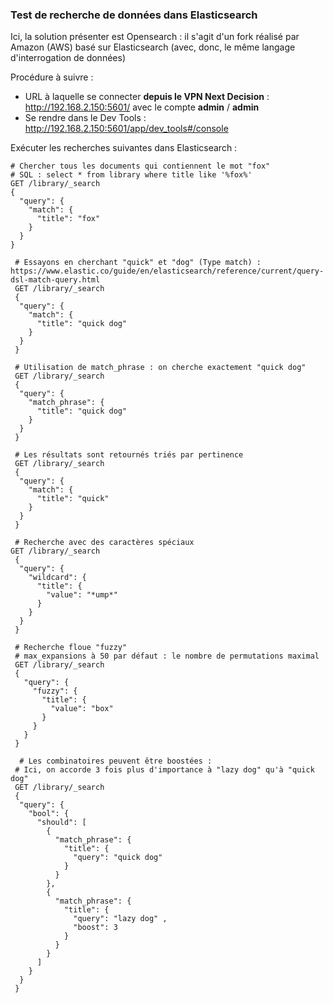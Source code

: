 ### Test de recherche de données dans Elasticsearch

Ici, la solution présenter est Opensearch : il s'agit d'un fork réalisé par Amazon (AWS) basé sur Elasticsearch (avec, donc, le même langage d'interrogation de données)

Procédure à suivre : 
- URL à laquelle se connecter **depuis le VPN Next Decision** : http://192.168.2.150:5601/ avec le compte **admin** / **admin**
- Se rendre dans le Dev Tools : http://192.168.2.150:5601/app/dev_tools#/console

Exécuter les recherches suivantes dans Elasticsearch : 

```
# Chercher tous les documents qui contiennent le mot "fox"
# SQL : select * from library where title like '%fox%'
GET /library/_search
{
  "query": {
    "match": {
      "title": "fox"
    }
  }
}

 # Essayons en cherchant "quick" et "dog" (Type match) : https://www.elastic.co/guide/en/elasticsearch/reference/current/query-dsl-match-query.html 
 GET /library/_search
 {
  "query": {
    "match": {
      "title": "quick dog"
    }
  }
 }
 
 # Utilisation de match_phrase : on cherche exactement "quick dog"
 GET /library/_search
 {
  "query": {
    "match_phrase": {
      "title": "quick dog"
    }
  }
 }
 
 # Les résultats sont retournés triés par pertinence
 GET /library/_search
 {
  "query": {
    "match": {
      "title": "quick"
    }
  }
 }
 
 # Recherche avec des caractères spéciaux 
GET /library/_search
 {
  "query": {
    "wildcard": {
      "title": {
        "value": "*ump*"
      }
    }
  }
 }
 
 # Recherche floue "fuzzy"
 # max_expansions à 50 par défaut : le nombre de permutations maximal
 GET /library/_search
 {
   "query": {
     "fuzzy": {
       "title": {
         "value": "box" 
       }
     }
   }
 } 

  # Les combinatoires peuvent être boostées :
 # Ici, on accorde 3 fois plus d'importance à "lazy dog" qu'à "quick dog"
 GET /library/_search
 {
  "query": {
    "bool": {
      "should": [
        {
          "match_phrase": {
            "title": {
              "query": "quick dog"
            }
          }
        },
        {
          "match_phrase": {
            "title": {
              "query": "lazy dog" ,
              "boost": 3
            }
          }
        }
      ]
    }
  }
 }  
 ```